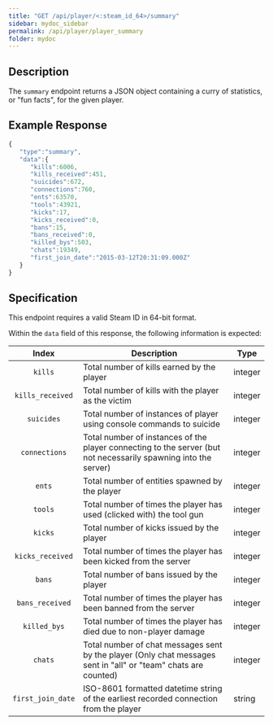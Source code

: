 ```yaml
---
title: "GET /api/player/<:steam_id_64>/summary"
sidebar: mydoc_sidebar
permalink: /api/player/player_summary
folder: mydoc
---
```


## Description

The `summary` endpoint returns a JSON object containing a curry of statistics, or "fun facts", for the given player.

## Example Response
```js
{
   "type":"summary",
   "data":{
      "kills":6006,
      "kills_received":451,
      "suicides":672,
      "connections":760,
      "ents":63570,
      "tools":43921,
      "kicks":17,
      "kicks_received":0,
      "bans":15,
      "bans_received":0,
      "killed_bys":503,
      "chats":19349,
      "first_join_date":"2015-03-12T20:31:09.000Z"
   }
}
```

## Specification

This endpoint requires a valid Steam ID in 64-bit format.

Within the `data` field of this response, the following information is expected:

|       Index        | Description                                                                                                     | Type     |
|:------------------:|-----------------------------------------------------------------------------------------------------------------|----------|
| `kills`            | Total number of kills earned by the player                                                                      | integer  |
| `kills_received`   | Total number of kills with the player as the victim                                                             | integer  |
| `suicides`         | Total number of instances of player using console commands to suicide                                           | integer  |
| `connections`      | Total number of instances of the player connecting to the server (but not necessarily spawning into the server) | integer  |
| `ents`             | Total number of entities spawned by the player                                                                  | integer  |
| `tools`            | Total number of times the player has used (clicked with) the tool gun                                           | integer  |
| `kicks`            | Total number of kicks issued by the player                                                                      | integer  |
| `kicks_received`   | Total number of times the player has been kicked from the server                                                | integer  |
| `bans`             | Total number of bans issued by the player                                                                       | integer  |
| `bans_received`    | Total number of times the player has been banned from the server                                                | integer  |
| `killed_bys`       | Total number of times the player has died due to non-player damage                                              | integer  |
| `chats`            | Total number of chat messages sent by the player (Only chat messages sent in "all" or "team" chats are counted) | integer  |
| `first_join_date`  | ISO-8601 formatted datetime string of the earliest recorded connection from the player                          | string   |
